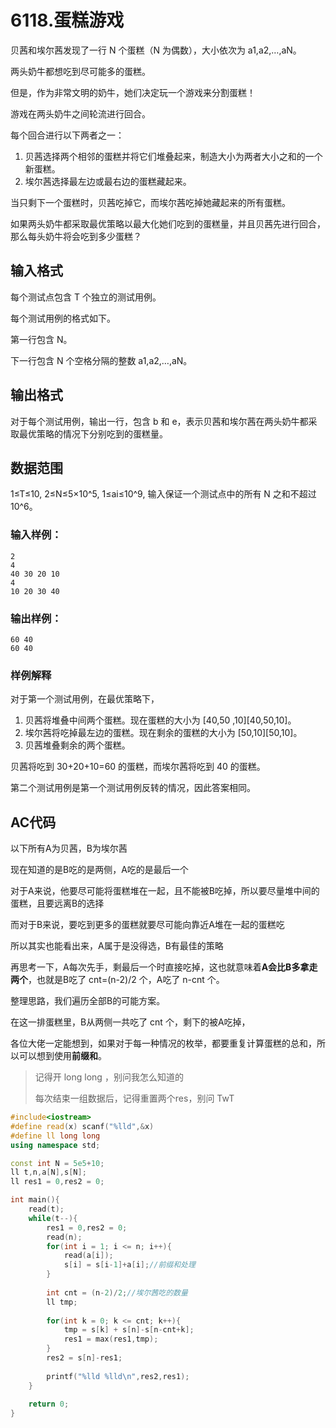 # 6118.蛋糕游戏

贝茜和埃尔茜发现了一行 N 个蛋糕（N 为偶数），大小依次为 a1,a2,…,aN。

两头奶牛都想吃到尽可能多的蛋糕。

但是，作为非常文明的奶牛，她们决定玩一个游戏来分割蛋糕！

游戏在两头奶牛之间轮流进行回合。

每个回合进行以下两者之一：

1. 贝茜选择两个相邻的蛋糕并将它们堆叠起来，制造大小为两者大小之和的一个新蛋糕。
2. 埃尔茜选择最左边或最右边的蛋糕藏起来。

当只剩下一个蛋糕时，贝茜吃掉它，而埃尔茜吃掉她藏起来的所有蛋糕。

如果两头奶牛都采取最优策略以最大化她们吃到的蛋糕量，并且贝茜先进行回合，那么每头奶牛将会吃到多少蛋糕？

## 输入格式

每个测试点包含 T 个独立的测试用例。

每个测试用例的格式如下。

第一行包含 N。

下一行包含 N 个空格分隔的整数 a1,a2,…,aN。

## 输出格式

对于每个测试用例，输出一行，包含 b 和 e，表示贝茜和埃尔茜在两头奶牛都采取最优策略的情况下分别吃到的蛋糕量。

## 数据范围

1≤T≤10,
2≤N≤5×10^5,
1≤ai≤10^9,
输入保证一个测试点中的所有 N 之和不超过 10^6。

### 输入样例：

```
2
4
40 30 20 10
4
10 20 30 40
```

### 输出样例：

```
60 40
60 40
```

### 样例解释

对于第一个测试用例，在最优策略下，

1. 贝茜将堆叠中间两个蛋糕。现在蛋糕的大小为 [40,50 ,10][40,50,10]。
2. 埃尔茜将吃掉最左边的蛋糕。现在剩余的蛋糕的大小为 [50,10][50,10]。
3. 贝茜堆叠剩余的两个蛋糕。

贝茜将吃到 30+20+10=60 的蛋糕，而埃尔茜将吃到 40 的蛋糕。

第二个测试用例是第一个测试用例反转的情况，因此答案相同。



## AC代码

以下所有A为贝茜，B为埃尔茜

现在知道的是B吃的是两侧，A吃的是最后一个



对于A来说，他要尽可能将蛋糕堆在一起，且不能被B吃掉，所以要尽量堆中间的蛋糕，且要远离B的选择

而对于B来说，要吃到更多的蛋糕就要尽可能向靠近A堆在一起的蛋糕吃

所以其实也能看出来，A属于是没得选，B有最佳的策略



再思考一下，A每次先手，剩最后一个时直接吃掉，这也就意味着**A会比B多拿走两个**，也就是B吃了 cnt=(n-2)/2 个，A吃了 n-cnt 个。



整理思路，我们遍历全部B的可能方案。

在这一排蛋糕里，B从两侧一共吃了 cnt 个，剩下的被A吃掉，

各位大佬一定能想到，如果对于每一种情况的枚举，都要重复计算蛋糕的总和，所以可以想到使用**前缀和**。



>记得开 long long ，别问我怎么知道的
>
>每次结束一组数据后，记得重置两个res，别问 TwT



~~~cpp
#include<iostream>
#define read(x) scanf("%lld",&x)
#define ll long long
using namespace std;

const int N = 5e5+10;
ll t,n,a[N],s[N];
ll res1 = 0,res2 = 0;

int main(){
    read(t);
    while(t--){
        res1 = 0,res2 = 0;
        read(n);
        for(int i = 1; i <= n; i++){
            read(a[i]);
            s[i] = s[i-1]+a[i];//前缀和处理
        }
        
        int cnt = (n-2)/2;//埃尔茜吃的数量
        ll tmp;
        
        for(int k = 0; k <= cnt; k++){
            tmp = s[k] + s[n]-s[n-cnt+k];
            res1 = max(res1,tmp);
        }
        res2 = s[n]-res1;
        
        printf("%lld %lld\n",res2,res1);
    }
    
    return 0;
}
~~~


